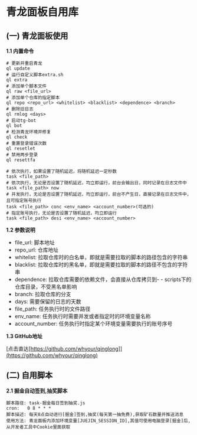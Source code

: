 # 青龙面板自用库

## (一) 青龙面板使用

**1.1 内置命令**
```
# 更新并重启青龙
ql update                                                    
# 运行自定义脚本extra.sh
ql extra                                                     
# 添加单个脚本文件
ql raw <file_url>                                             
# 添加单个仓库的指定脚本
ql repo <repo_url> <whitelist> <blacklist> <dependence> <branch>   
# 删除旧日志
ql rmlog <days>                                              
# 启动tg-bot
ql bot                                                       
# 检测青龙环境并修复
ql check                                                     
# 重置登录错误次数
ql resetlet                                                  
# 禁用两步登录
ql resettfa                                                  

# 依次执行，如果设置了随机延迟，将随机延迟一定秒数
task <file_path>                                             
# 依次执行，无论是否设置了随机延迟，均立即运行，前台会输出日，同时记录在日志文件中
task <file_path> now                                         
# 并发执行，无论是否设置了随机延迟，均立即运行，前台不产生日，直接记录在日志文件中，且可指定账号执行
task <file_path> conc <env_name> <account_number>(可选的) 
# 指定账号执行，无论是否设置了随机延迟，均立即运行 
task <file_path> desi <env_name> <account_number>         
```

**1.2 参数说明**
- file_url: 脚本地址
- repo_url: 仓库地址
- whitelist: 拉取仓库时的白名单，即就是需要拉取的脚本的路径包含的字符串
- blacklist: 拉取仓库时的黑名单，即就是需要拉取的脚本的路径不包含的字符串
- dependence: 拉取仓库需要的依赖文件，会直接从仓库拷贝到- - scripts下的仓库目录，不受黑名单影响
- branch: 拉取仓库的分支
- days: 需要保留的日志的天数
- file_path: 任务执行时的文件路径
- env_name: 任务执行时需要并发或者指定时的环境变量名称
- account_number: 任务执行时指定某个环境变量需要执行的账号序号

**1.3 GitHub地址**

[点击直达[https://github.com/whyour/qinglong]](https://github.com/whyour/qinglong)


## (二) 自用脚本

**2.1 掘金自动签到,抽奖脚本**
```
脚本路径: task-掘金每日签到抽奖.js
cron:   0 8 * * *
脚本描述: 每天8点自动进行[掘金]签到,抽奖(每天第一抽免费),获取矿石数量并推送消息
使用方法: 青龙面板内添加环境变量[JUEJIN_SESSION_ID],其值可使用电脑登录[掘金]后,从开发者工具中Cookie里面获取
```